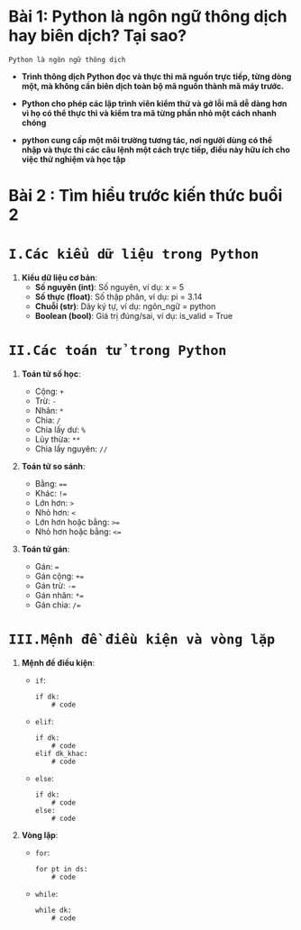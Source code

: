 # 
# Bài 1: Python là ngôn ngữ thông dịch hay biên dịch? Tại sao?

`Python là ngôn ngữ thông dịch`

- **Trình thông dịch Python đọc và thực thi mã nguồn trực tiếp, từng dòng một, mà không cần biên dịch toàn bộ mã nguồn thành mã máy trước.**
 
- **Python cho phép các lập trình viên kiểm thử và gỡ lỗi mã dễ dàng hơn vì họ có thể thực thi và kiểm tra mã từng phần nhỏ một cách nhanh chóng**
  
- **python cung cấp một môi trường tương tác, nơi người dùng có thể nhập và thực thi các câu lệnh một cách trực tiếp, điều này hữu ích cho việc thử nghiệm và học tập**

# Bài 2 : Tìm hiểu trước kiến thức buổi 2 
# `I.Các kiểu dữ liệu trong Python`

1. **Kiểu dữ liệu cơ bản**:
   - **Số nguyên (int)**: Số nguyên, ví dụ: x = 5
   - **Số thực (float)**: Số thập phân, ví dụ: pi = 3.14
   - **Chuỗi (str)**: Dãy ký tự, ví dụ: ngôn_ngữ = python
   - **Boolean (bool)**: Giá trị đúng/sai, ví dụ: is_valid = True

# `II.Các toán tử trong Python`

1. **Toán tử số học**:
   - Cộng: `+`
   - Trừ: `-`
   - Nhân: `*`
   - Chia: `/`
   - Chia lấy dư: `%`
   - Lũy thừa: `**`
   - Chia lấy nguyên: `//`

2. **Toán tử so sánh**:
   - Bằng: `==`
   - Khác: `!=`
   - Lớn hơn: `>`
   - Nhỏ hơn: `<`
   - Lớn hơn hoặc bằng: `>=`
   - Nhỏ hơn hoặc bằng: `<=`

3. **Toán tử gán**:
   - Gán: `=`
   - Gán cộng: `+=`
   - Gán trừ: `-=`
   - Gán nhân: `*=`
   - Gán chia: `/=`

# `III.Mệnh đề điều kiện và vòng lặp`

1. **Mệnh đề điều kiện**:
   - `if`:
     ```
     if dk:
         # code
     ```
   - `elif`:
     ```
     if dk:
         # code
     elif dk_khac:
         # code
     ```
   - `else`:
     ```
     if dk:
         # code
     else:
         # code
     ```

2. **Vòng lặp**:
   - `for`:
     ```
     for pt in ds:
         # code
     ```
   - `while`:
     ```
     while dk:
         # code
     ```




  
